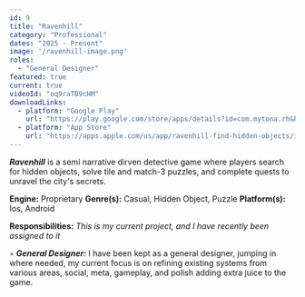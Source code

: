 ```yaml
---
id: 9
title: "Ravenhill"
category: "Professional"
dates: "2025 - Present"
image: '/ravenhill-image.png'
roles: 
  - "General Designer"
featured: true
current: true
videoId: "oq9raTB9cHM"
downloadLinks:
  - platform: "Google Play"
    url: "https://play.google.com/store/apps/details?id=com.mytona.rh&hl=en"
  - platform: "App Store"
    url: "https://apps.apple.com/us/app/ravenhill-find-hidden-objects/id1399339172"
---
```

***Ravenhill*** is a semi narrative dirven detective game where players search for hidden objects, solve tile and match-3 puzzles, and complete quests to unravel the city's secrets.

**Engine:** Proprietary
**Genre(s):** Casual, Hidden Object, Puzzle
**Platform(s):** Ios, Android

**​Responsibilities:**
*This is my current project, and I have recently been assigned to it*

◦ ***General Designer:*** 
I have been kept as a general designer, jumping in where needed, my current focus is on refining existing systems from various areas, social, meta, gameplay, and polish adding extra juice to the game.